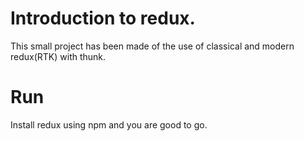 # Introduction to redux.
This small project has been made of the use of classical and modern redux(RTK) with thunk.

# Run 
Install redux using npm and you are good to go.